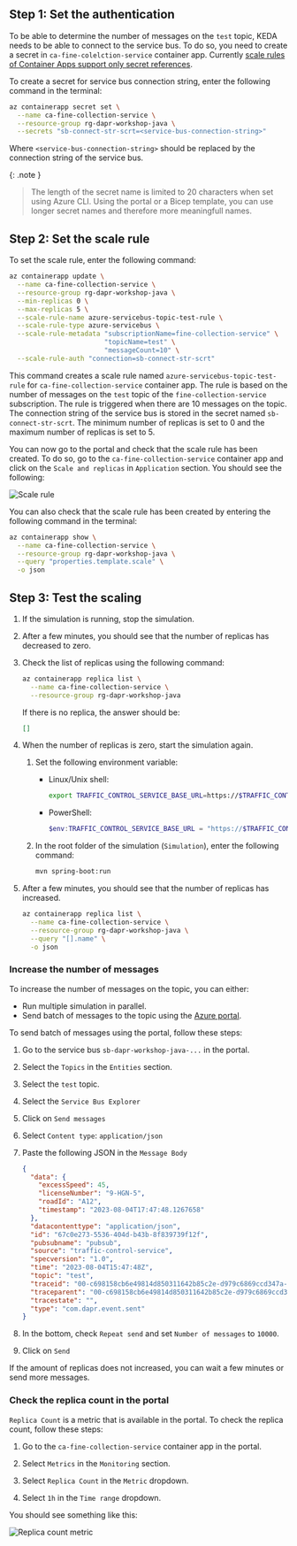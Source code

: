 ## Step 1: Set the authentication

To be able to determine the number of messages on the `test` topic, KEDA needs to be able to connect to the service bus. To do so, you need to create a secret in `ca-fine-colelction-service` container app. Currently [scale rules of Container Apps support only secret references](https://learn.microsoft.com/en-us/azure/container-apps/scale-app?pivots=azure-cli#authentication-1).

To create a secret for service bus connection string, enter the following command in the terminal:

```bash
az containerapp secret set \
  --name ca-fine-collection-service \
  --resource-group rg-dapr-workshop-java \
  --secrets "sb-connect-str-scrt=<service-bus-connection-string>"
```

Where `<service-bus-connection-string>`  should be replaced by the connection string of the service bus.

{: .note }
> The length of the secret name is limited to 20 characters when set using Azure CLI. Using the portal or a Bicep template, you can use longer secret names and therefore more meaningfull names.
> 

## Step 2: Set the scale rule

To set the scale rule, enter the following command:

```bash
az containerapp update \
  --name ca-fine-collection-service \
  --resource-group rg-dapr-workshop-java \
  --min-replicas 0 \
  --max-replicas 5 \
  --scale-rule-name azure-servicebus-topic-test-rule \
  --scale-rule-type azure-servicebus \
  --scale-rule-metadata "subscriptionName=fine-collection-service" \
                        "topicName=test" \
                        "messageCount=10" \
  --scale-rule-auth "connection=sb-connect-str-scrt"
```

This command creates a scale rule named `azure-servicebus-topic-test-rule` for `ca-fine-collection-service` container app. The rule is based on the number of messages on the `test` topic of the `fine-collection-service` subscription. The rule is triggered when there are 10 messages on the topic. The connection string of the service bus is stored in the secret named `sb-connect-str-scrt`. The minimum number of replicas is set to 0 and the maximum number of replicas is set to 5.

You can now go to the portal and check that the scale rule has been created. To do so, go to the `ca-fine-collection-service` container app and click on the `Scale and replicas` in `Application` section. You should see the following:

![Scale rule]({{include.relativeAssetsPath}}images/scale-rule.png)

You can also check that the scale rule has been created by entering the following command in the terminal:

```bash
az containerapp show \
  --name ca-fine-collection-service \
  --resource-group rg-dapr-workshop-java \
  --query "properties.template.scale" \
  -o json
```

## Step 3: Test the scaling

1. If the simulation is running, stop the simulation.

1. After a few minutes, you should see that the number of replicas has decreased to zero.

1. Check the list of replicas using the following command:

    ```bash
    az containerapp replica list \
      --name ca-fine-collection-service \
      --resource-group rg-dapr-workshop-java
    ```

    If there is no replica, the answer should be:

    ```json
    []
    ```

1. When the number of replicas is zero, start the simulation again.

    1. Set the following environment variable:
   
        - Linux/Unix shell:

            ```bash
            export TRAFFIC_CONTROL_SERVICE_BASE_URL=https://$TRAFFIC_CONTROL_SERVICE_FQDN
            ```

        - PowerShell:

            ```powershell
            $env:TRAFFIC_CONTROL_SERVICE_BASE_URL = "https://$TRAFFIC_CONTROL_SERVICE_FQDN"
            ```

    1. In the root folder of the simulation (`Simulation`), enter the following command:

        ```bash
        mvn spring-boot:run
        ```

1. After a few minutes, you should see that the number of replicas has increased.

    ```bash
    az containerapp replica list \
      --name ca-fine-collection-service \
      --resource-group rg-dapr-workshop-java \
      --query "[].name" \
      -o json
    ```

### Increase the number of messages

To increase the number of messages on the topic, you can either:

- Run multiple simulation in parallel.
- Send batch of messages to the topic using the [Azure portal](https://portal.azure.com).

To send batch of messages using the portal, follow these steps:

1. Go to the service bus `sb-dapr-workshop-java-...` in the portal.

1. Select the `Topics` in the `Entities` section.

1. Select the `test` topic.

1. Select the `Service Bus Explorer`

1. Click on `Send messages`

1. Select `Content type`: `application/json`

1. Paste the following JSON in the `Message Body`

    ```json
    {
      "data": {
        "excessSpeed": 45,
        "licenseNumber": "9-HGN-5",
        "roadId": "A12",
        "timestamp": "2023-08-04T17:47:48.1267658"
      },
      "datacontenttype": "application/json",
      "id": "67c0e273-5536-404d-b43b-8f839739f12f",
      "pubsubname": "pubsub",
      "source": "traffic-control-service",
      "specversion": "1.0",
      "time": "2023-08-04T15:47:48Z",
      "topic": "test",
      "traceid": "00-c698158cb6e49814d850311642b85c2e-d979c6869ccd347a-01",
      "traceparent": "00-c698158cb6e49814d850311642b85c2e-d979c6869ccd347a-01",
      "tracestate": "",
      "type": "com.dapr.event.sent"
    }
    ```

1. In the bottom, check `Repeat send` and set `Number of messages` to `10000`.

1. Click on `Send`

If the amount of replicas does not increased, you can wait a few minutes or send more messages.

### Check the replica count in the portal

`Replica Count` is a metric that is available in the portal. To check the replica count, follow these steps:

1. Go to the `ca-fine-collection-service` container app in the portal.

1. Select `Metrics` in the `Monitoring` section.

1. Select `Replica Count` in the `Metric` dropdown.

1. Select `1h` in the `Time range` dropdown.

You should see something like this:

![Replica count metric]({{include.relativeAssetsPath}}images/replica-count-metric.png)